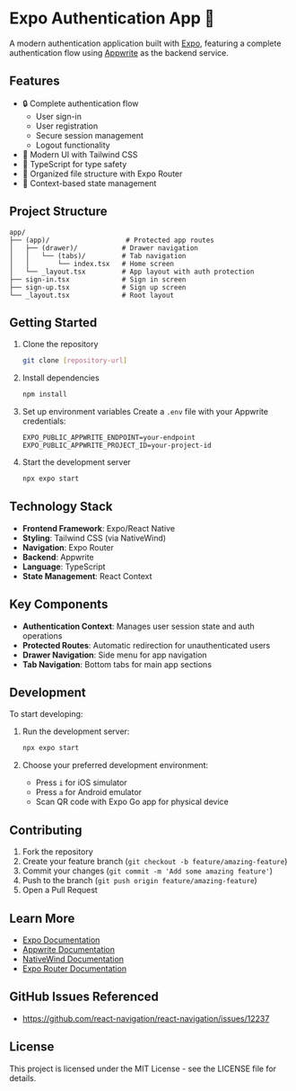 # Expo Authentication App 🔐

A modern authentication application built with [Expo](https://expo.dev), featuring a complete authentication flow using [Appwrite](https://appwrite.io) as the backend service.

## Features

- 🔒 Complete authentication flow
  - User sign-in
  - User registration
  - Secure session management
  - Logout functionality
- 📱 Modern UI with Tailwind CSS
- 🎯 TypeScript for type safety
- 📁 Organized file structure with Expo Router
- 🔄 Context-based state management

## Project Structure

```
app/
├── (app)/                   # Protected app routes
│   ├── (drawer)/           # Drawer navigation
│   │   └── (tabs)/         # Tab navigation
│   │       └── index.tsx   # Home screen
│   └── _layout.tsx         # App layout with auth protection
├── sign-in.tsx             # Sign in screen
├── sign-up.tsx             # Sign up screen
└── _layout.tsx             # Root layout
```

## Getting Started

1. Clone the repository
   ```bash
   git clone [repository-url]
   ```

2. Install dependencies
   ```bash
   npm install
   ```

3. Set up environment variables
   Create a `.env` file with your Appwrite credentials:
   ```env
   EXPO_PUBLIC_APPWRITE_ENDPOINT=your-endpoint
   EXPO_PUBLIC_APPWRITE_PROJECT_ID=your-project-id
   ```

4. Start the development server
   ```bash
   npx expo start
   ```

## Technology Stack

- **Frontend Framework**: Expo/React Native
- **Styling**: Tailwind CSS (via NativeWind)
- **Navigation**: Expo Router
- **Backend**: Appwrite
- **Language**: TypeScript
- **State Management**: React Context

## Key Components

- **Authentication Context**: Manages user session state and auth operations
- **Protected Routes**: Automatic redirection for unauthenticated users
- **Drawer Navigation**: Side menu for app navigation
- **Tab Navigation**: Bottom tabs for main app sections

## Development

To start developing:

1. Run the development server:
   ```bash
   npx expo start
   ```

2. Choose your preferred development environment:
   - Press `i` for iOS simulator
   - Press `a` for Android emulator
   - Scan QR code with Expo Go app for physical device

## Contributing

1. Fork the repository
2. Create your feature branch (`git checkout -b feature/amazing-feature`)
3. Commit your changes (`git commit -m 'Add some amazing feature'`)
4. Push to the branch (`git push origin feature/amazing-feature`)
5. Open a Pull Request

## Learn More

- [Expo Documentation](https://docs.expo.dev/)
- [Appwrite Documentation](https://appwrite.io/docs)
- [NativeWind Documentation](https://www.nativewind.dev/getting-started/expo-router)
- [Expo Router Documentation](https://docs.expo.dev/router/introduction/)

## GitHub Issues Referenced

- https://github.com/react-navigation/react-navigation/issues/12237


## License

This project is licensed under the MIT License - see the LICENSE file for details.
